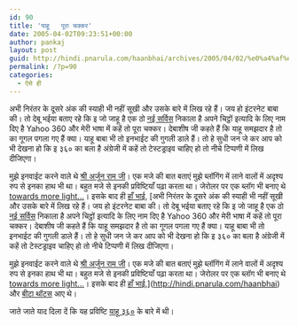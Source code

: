 ```yaml
---
id: 90
title: 'याहू   पूरा चक्कर'
date: 2005-04-02T09:23:51+00:00
author: pankaj
layout: post
guid: http://hindi.pnarula.com/haanbhai/archives/2005/04/02/%e0%a4%af%e0%a4%be%e0%a4%b9%e0%a5%82-%e0%a4%aa%e0%a5%82%e0%a4%b0%e0%a4%be-%e0%a4%9a%e0%a4%95%e0%a5%8d%e0%a4%95%e0%a4%b0/
permalink: /?p=90
categories:
  - ऐसे ही
---
```

अभी निरंतर के दूसरे अंक की स्याही भी नहीं सूखी और उसके बारे में लिख रहे हैं। जय हो इंटरनेट बाबा की। तो देबू भईया बताए रहे कि इ जो जाहू है एक ठो [नई सर्विस](http://360.yahoo.com) निकाला है अपने चिट्ठों इत्यादि के लिए नाम दिए है   Yahoo 360 और मेरी भाषा में कहें तो पूरा चक्कर। देबाशीष जी कहते हैं कि याहू समझदार है तो का गूगल पगला गए हैं क्या। याहू बाबा भी तो इनभाईट की गुगली डाले हैं। तो हे सुधी जन जे कर आप को भी देखना हो कि इ ३६० का बला है अंग्रेजी में कहें तो टेस्टड्राइव चाहिए हो तो नीचे टिप्पणी में लिख दीजिएगा।

मुझे इनवाईट करने वाले थे [श्री अर्जुन राम जी](http://www.jroller.com/page/arjunram/20050330#yahoo_360_and_gmail_invites)। एक मजे की बात बताएं मुझे ब्लॉगिंग में लाने वालों में अदृश्य रुप से इनका हाथ भी था। बहुत मजे से इनकी प्रविष्टियाँ पढ़ा करता था। जेरोलर पर एक ब्लॉग भी बनाए थे   [towards more light&#8230;](http://www.jroller.com/page/littlebuddha)। इसके बाद ही [हाँ भाई](http://haanbhai.blogspot.com), [अभी निरंतर के दूसरे अंक की स्याही भी नहीं सूखी और उसके बारे में लिख रहे हैं। जय हो इंटरनेट बाबा की। तो देबू भईया बताए रहे कि इ जो जाहू है एक ठो [नई सर्विस](http://360.yahoo.com) निकाला है अपने चिट्ठों इत्यादि के लिए नाम दिए है   Yahoo 360 और मेरी भाषा में कहें तो पूरा चक्कर। देबाशीष जी कहते हैं कि याहू समझदार है तो का गूगल पगला गए हैं क्या। याहू बाबा भी तो इनभाईट की गुगली डाले हैं। तो हे सुधी जन जे कर आप को भी देखना हो कि इ ३६० का बला है अंग्रेजी में कहें तो टेस्टड्राइव चाहिए हो तो नीचे टिप्पणी में लिख दीजिएगा।

मुझे इनवाईट करने वाले थे [श्री अर्जुन राम जी](http://www.jroller.com/page/arjunram/20050330#yahoo_360_and_gmail_invites)। एक मजे की बात बताएं मुझे ब्लॉगिंग में लाने वालों में अदृश्य रुप से इनका हाथ भी था। बहुत मजे से इनकी प्रविष्टियाँ पढ़ा करता था। जेरोलर पर एक ब्लॉग भी बनाए थे   [towards more light&#8230;](http://www.jroller.com/page/littlebuddha)। इसके बाद ही [हाँ भाई](http://haanbhai.blogspot.com),](http://hindi.pnarula.com/haanbhai) और [बीटा थॉटस](http://pnarula.com) आए थे।

जाते जाते याद दिला दें कि यह प्रविष्टि [याहू ३६०](http://360.yahoo.com) के बारे में थी।
